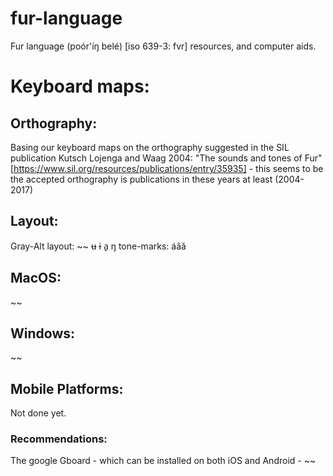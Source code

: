 # fur-language
Fur language (poór'íŋ belé) [iso 639-3: fvr] resources, and computer aids.


# Keyboard maps:
## Orthography:
Basing our keyboard maps on the orthography suggested in the SIL publication Kutsch Lojenga and Waag 2004: "The sounds and tones of Fur" 
[https://www.sil.org/resources/publications/entry/35935] - this seems to be the accepted orthography is publications in these years at least (2004-2017)
## Layout:

Gray-Alt layout:
~~
ʉ ɨ a̱ ŋ 
tone-marks: áâǎ 

## MacOS:
~~

## Windows:
~~

## Mobile Platforms:
Not done yet. 
### Recommendations:
The google Gboard - which can be installed on both iOS and Android - ~~

